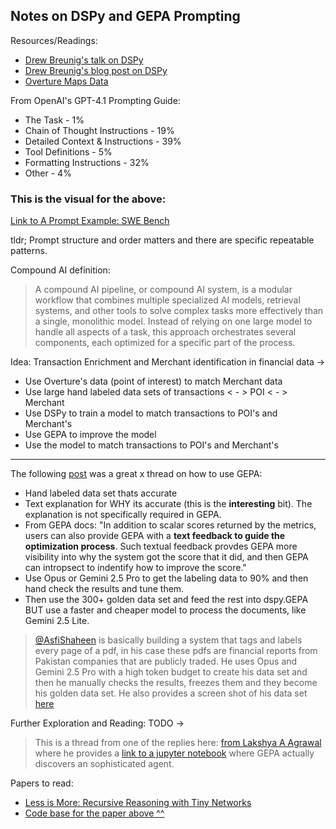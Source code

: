 ## Notes on DSPy and GEPA Prompting

Resources/Readings: 
- [Drew Breunig's talk on DSPy](https://www.youtube.com/watch?v=zWXPxDMiJCY)  
- [Drew Breunig's blog post on DSPy](https://www.dbreunig.com/2025/06/10/let-the-model-write-the-prompt.html)
- [Overture Maps Data](https://overturemaps.org/download/)

From OpenAI's GPT-4.1 Prompting Guide:
- The Task - 1%
- Chain of Thought Instructions - 19%
- Detailed Context & Instructions - 39%
- Tool Definitions - 5%
- Formatting Instructions - 32%
- Other - 4%

### This is the visual for the above:
[Link to A Prompt Example: SWE Bench](https://www.dbreunig.com/img/dais/dais_2025_dbreunig_007.jpg)

tldr; Prompt structure and order matters and there are specific repeatable patterns.

Compound AI definition:
> A compound AI pipeline, or compound AI system, is a modular workflow that combines multiple specialized AI models, retrieval systems, and other tools to solve complex tasks more effectively than a single, monolithic model. Instead of relying on one large model to handle all aspects of a task, this approach orchestrates several components, each optimized for a specific part of the process. 

Idea: Transaction Enrichment and Merchant identification in financial data ->
- Use Overture's data (point of interest) to match Merchant data
- Use large hand labeled data sets of transactions < - > POI < - > Merchant
- Use DSPy to train a model to match transactions to POI's and Merchant's
- Use GEPA to improve the model
- Use the model to match transactions to POI's and Merchant's

***

The following [post](https://x.com/AsfiShaheen/status/1967866903331999807) was a great x thread on how to use GEPA:
- Hand labeled data set thats accurate
- Text explanation for WHY its accurate (this is the **interesting** bit). The explanation is not specifically required in GEPA.
- From GEPA docs: "In addition to scalar scores returned by the metrics, users can also provide GEPA with a **text feedback to guide the optimization process**. Such textual feedback provdes GEPA more visibility into why the system got the score that it did, and then GEPA can intropsect to indentify how to improve the score."
- Use Opus or Gemini 2.5 Pro to get the labeling data to 90% and then hand check the results and tune them.
- Then use the 300+ golden data set and feed the rest into dspy.GEPA BUT use a faster and cheaper model to process the documents, like Gemini 2.5 Lite.

> [@AsfiShaheen](https://x.com/AsfiShaheen) is basically building a system that tags and labels every page of a pdf, in his case these pdfs are financial reports from Pakistan companies that are publicly traded. He uses Opus and Gemini 2.5 Pro with a high token budget to create his data set and then he manually checks the results, freezes them and they become his golden data set. He also provides a screen shot of his data set [here](https://x.com/AsfiShaheen/status/1968059188418056326)


Further Exploration and Reading: TODO -> 
> This is a thread from one of the replies here: [from Lakshya A Agrawal](https://x.com/LakshyAAAgrawal/status/1968236513810087975) where he provides a [link to a jupyter notebook](https://github.com/gepa-ai/gepa/blob/main/src/gepa/examples/dspy_full_program_evolution/arc_agi.ipynb) where GEPA actually discovers an sophisticated agent. 

Papers to read:
- [Less is More: Recursive Reasoning with Tiny Networks](https://arxiv.org/pdf/2510.04871)
- [Code base for the paper above ^^](https://github.com/SamsungSAILMontreal/TinyRecursiveModels)